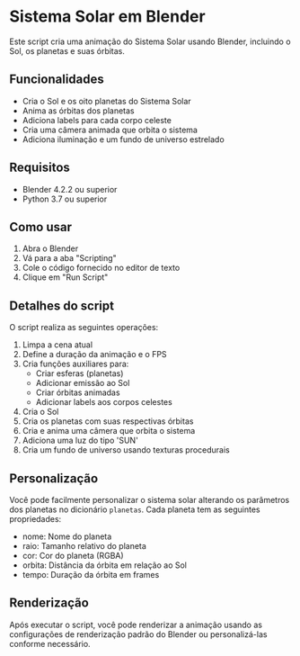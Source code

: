 
# Sistema Solar em Blender

Este script cria uma animação do Sistema Solar usando Blender, incluindo o Sol, os planetas e suas órbitas.

## Funcionalidades

- Cria o Sol e os oito planetas do Sistema Solar
- Anima as órbitas dos planetas
- Adiciona labels para cada corpo celeste
- Cria uma câmera animada que orbita o sistema
- Adiciona iluminação e um fundo de universo estrelado

## Requisitos

- Blender 4.2.2 ou superior
- Python 3.7 ou superior

## Como usar

1. Abra o Blender
2. Vá para a aba "Scripting"
3. Cole o código fornecido no editor de texto
4. Clique em "Run Script"

## Detalhes do script

O script realiza as seguintes operações:

1. Limpa a cena atual
2. Define a duração da animação e o FPS
3. Cria funções auxiliares para:
   - Criar esferas (planetas)
   - Adicionar emissão ao Sol
   - Criar órbitas animadas
   - Adicionar labels aos corpos celestes
4. Cria o Sol
5. Cria os planetas com suas respectivas órbitas
6. Cria e anima uma câmera que orbita o sistema
7. Adiciona uma luz do tipo 'SUN'
8. Cria um fundo de universo usando texturas procedurais

## Personalização

Você pode facilmente personalizar o sistema solar alterando os parâmetros dos planetas no dicionário `planetas`. Cada planeta tem as seguintes propriedades:

- nome: Nome do planeta
- raio: Tamanho relativo do planeta
- cor: Cor do planeta (RGBA)
- orbita: Distância da órbita em relação ao Sol
- tempo: Duração da órbita em frames

## Renderização

Após executar o script, você pode renderizar a animação usando as configurações de renderização padrão do Blender ou personalizá-las conforme necessário.